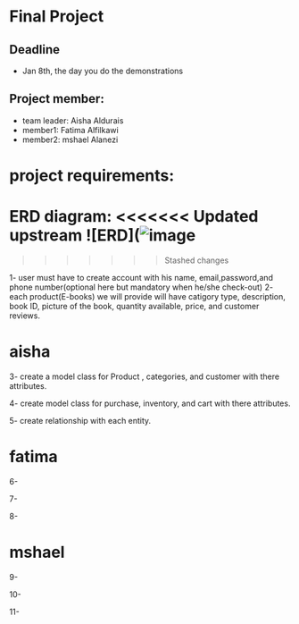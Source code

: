 # Final Project
## Deadline
- Jan 8th, the day you do the demonstrations

## Project member:
  - team leader: Aisha Aldurais
  - member1: Fatima Alfilkawi
  - member2: mshael Alanezi
# project requirements:
ERD diagram:
<<<<<<< Updated upstream
![ERD](![image](https://user-images.githubusercontent.com/93175552/147380849-9245538c-1720-4334-ace2-2ff2e4005490.png)
=======

>>>>>>> Stashed changes


1- user must have to create account with his name, email,password,and phone number(optional here but mandatory when he/she check-out)
2- each product(E-books) we will provide will have catigory type, description, book ID, picture of the book, quantity available, price, and customer reviews. 
# aisha 
  3- create a model class for Product , categories, and customer with there attributes.
  
  4- create model class for purchase, inventory, and cart with there attributes.
  
  5- create relationship with each entity.
  
# fatima
6-

7-

8-

# mshael
9-

10-

11-

